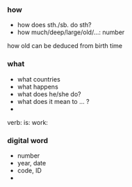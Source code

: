 ### how
- how does sth./sb. do sth?
- how much/deep/large/old/...: number

how old can be deduced from birth time

### what
- what countries
- what happens
- what does he/she do?
- what does it mean to ... ?
- 

verb:
is:
work:

### digital word
- number
- year, date
- code, ID
- 
